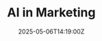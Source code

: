---
title: AI in Marketing
linkTitle: AI in Marketing
date: '2025-05-06T14:19:00Z'
weight: 1
description: AI in marketing is currently not started, with an owner assigned and
  a URL provided for further reference.
draft: false
ref: ai-in-marketing
---